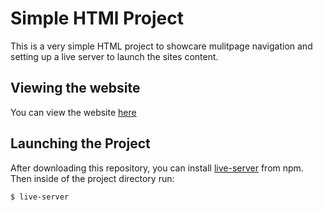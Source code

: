 #  Simple HTMl Project
This is a very simple HTML project to showcare mulitpage navigation and setting up a live server to launch the sites content.

## Viewing the website
You can view the website [here](https://simple-html-project.vercel.app/)

## Launching the Project
After downloading this repository, you can install [live-server](https://www.npmjs.com/package/live-server) from npm. Then inside of the project directory run:
```
$ live-server
```